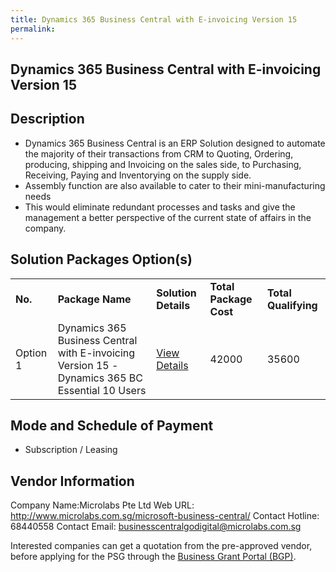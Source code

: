 ```yaml
---
title: Dynamics 365 Business Central with E-invoicing Version 15 
permalink: 
---
```


## Dynamics 365 Business Central with E-invoicing Version 15

## Description

-	Dynamics 365 Business Central is an ERP Solution designed to automate the majority of their transactions from CRM to Quoting, Ordering, producing, shipping and Invoicing on the sales side, to Purchasing, Receiving, Paying and Inventorying on the supply side.
-	Assembly function are also available to cater to their mini-manufacturing needs 
-	This would eliminate redundant processes and tasks and give the management a better perspective of the current state of affairs in the company.

## Solution Packages Option(s)

<table>
<tr>
<td><b>No.</b></td>
<td><b>Package Name</b></td>
<td><b>Solution Details</b></td>
<td><b>Total Package Cost</b></td>
<td><b>Total Qualifying</b></td>
</tr>
<tr>
<td>Option 1</td>
<td>Dynamics 365 Business Central with E-invoicing Version 15 -Dynamics 365 BC Essential 10 Users</td>
<td><a href='https://www.gobusiness.gov.sg/images/psg/Desensitised_Microlabs_20200231_Annex_3_20200630144142_Part_3.pdf'>View Details</a></td>
<td>42000</td>
<td>35600</td>
</tr>
</table>

## Mode and Schedule of Payment

 - Subscription / Leasing

## Vendor Information

 Company Name:Microlabs Pte Ltd 
Web URL: http://www.microlabs.com.sg/microsoft-business-central/ 
Contact Hotline: 68440558 
Contact Email: businesscentralgodigital@microlabs.com.sg 


Interested companies can get a quotation from the pre-approved vendor, before applying for the PSG through the <a href='https://www.businessgrants.gov.sg/'>Business Grant Portal (BGP)</a>.
